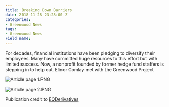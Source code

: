 ```yaml
---
title: Breaking Down Barriers
date: 2018-11-28 23:28:00 Z
categories:
- Greenwood News
tags:
- Greenwood News
Field name: 
---
```


For decades, financial institutions have been pledging to diversify their employees. Many have committed huge resources to this effort but with limited success. Now, a nonprofit founded by former hedge fund staffers is stepping in to help out. Elinor Comlay met with the Greenwood Project

![Article page 1.PNG](/uploads/Article%20page%201.PNG)

![Article page 2.PNG](/uploads/Article%20page%202.PNG)

Publication credit to [EQDerivatives](http://eqderivatives.com/)